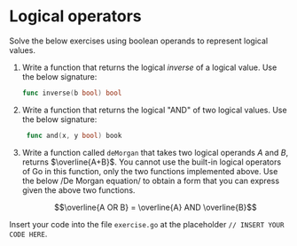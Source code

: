 # Logical operators

Solve the below exercises using boolean operands to represent logical values.

1. Write a function that returns the logical *inverse* of a logical value. Use the below signature:
   
   ```go
   func inverse(b bool) bool
   ```
   
2. Write a function that returns the logical "AND" of two logical values. Use the below signature:

   ```go
    func and(x, y bool) book
   ```

3. Write a function called `deMorgan` that takes two logical operands $A$ and $B$, returns $\overline{A+B}$. You cannot use the built-in logical operators of Go in this function, only the two functions implemented above. Use the below /De Morgan equation/ to obtain a form that you can express given the above two functions.

   $$\overline{A OR B} = \overline{A} AND \overline{B}$$

Insert your code into the file `exercise.go` at the placeholder `// INSERT YOUR CODE HERE`.


